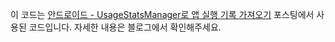 이 코드는 [안드로이드 - UsageStatsManager로 앱 실행 기록 가져오기](https://codechacha.com/ko/android-app-usage-stats/) 포스팅에서 사용된 코드입니다.
자세한 내용은 블로그에서 확인해주세요.
